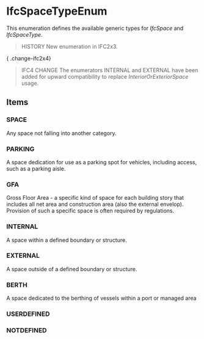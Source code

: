 # IfcSpaceTypeEnum

This enumeration defines the available generic types for _IfcSpace_ and _IfcSpaceType_.

> HISTORY  New enumeration in IFC2x3.

{ .change-ifc2x4}
> IFC4 CHANGE  The enumerators INTERNAL and EXTERNAL have been added for upward compatibility to replace _InteriorOrExteriorSpace_ usage.

## Items

### SPACE
Any space not falling into another category.

### PARKING
A space dedication for use as a parking spot for vehicles, including access, such as a parking aisle.

### GFA
Gross Floor Area - a specific kind of space for each building story that includes all net area and construction area (also the external envelop). Provision of such a specific space is often required by regulations.

### INTERNAL
A space within a defined boundary or structure.

### EXTERNAL
A space outside of a defined boundary or structure.

### BERTH
A space dedicated to the berthing of vessels within a port or managed area

### USERDEFINED


### NOTDEFINED

